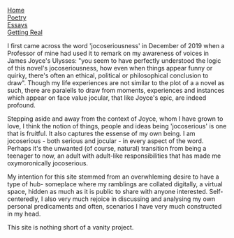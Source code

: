 <!DOCTYPE html>
<html>
<head>
<style>
ul {
  list-style-type: none;
  margin: 0;
  padding: 0;
  overflow: hidden;
}

li {
  float: left;
}

li a {
  display: block;
  padding: 30px;
  background-color: #F7DAF5;
}
</style>
</head>
<body>

<ul>
  <li><a href="#home">Home</a></li>
  <li><a href="#news">Poetry</a></li>
  <li><a href="#contact">Essays</a></li>
  <li><a href="#about">Getting Real</a></li>
</ul>

</body>
</html>

I first came across the word 'jocoseriousness' in December of 2019 when a Professor of mine had used it to remark on my awareness of voices in James Joyce's Ulysses: "you seem to have perfectly understood the logic of this novel's jocoseriousness, how even when things appear funny or quirky, there's often an ethical, political or philosophical conclusion to draw". Though my life experiences are not similar to the plot of a a novel as such, there are paralells to draw from moments, experiences and instances which appear on face value jocular, that like Joyce's epic, are indeed profound. 

Stepping aside and away from the context of Joyce, whom I have grown to love, I think the notion of things, people and ideas being 'jocoserious' is one that is fruitful. It also captures the essense of my own being. I am jocoserious - both serious and jocular - in every aspect of the word. Perhaps it's the unwanted (of course, natural) transition from being a teenager to now, an adult with adult-like responsibilities that has made me oxymoronically jocoserious. 

My intention for this site stemmed from an overwhleming desire to have a type of hub- someplace where my ramblings are collated digitally, a virtual space, hidden as much as it is public to share with anyone interested. Self-centeredly, I also very much rejoice in discussing and analysing my own personal predicaments and often, scenarios I have very much constructed in my head. 

This site is nothing short of a vanity project.  
